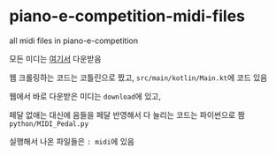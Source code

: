 # piano-e-competition-midi-files
all midi files in piano-e-competition

모든 미디는 [여기서](https://www.piano-e-competition.com/) 다운받음

웹 크롤링하는 코드는 코틀린으로 짰고, `src/main/kotlin/Main.kt`에 코드 있음

웹에서 바로 다운받은 미디는 `download`에 있고,

페달 없애는 대신에 음들을 페달 반영해서 다 늘리는 코드는 파이썬으로 짬 `python/MIDI_Pedal.py`

실행해서 나온 파일들은 `: midi`에 있음
